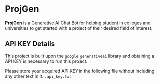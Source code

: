 # ProjGen
**ProjGen** is a Generative AI Chat Bot for helping student in colleges and universities to get started with a project of their desired field of interest.

## API KEY Details
This project is built upon the `google.generativeai` library and obtaining a API KEY is necessary to run this project.

Please store your acquired API KEY in the following file without including any other text in it.
```.api_key.txt```
